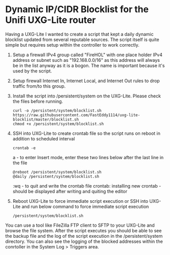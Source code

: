 # Dynamic IP/CIDR Blocklist for the Unifi UXG-Lite router

Having a UXG-Lite I wanted to create a script that kept a daily dynamic blocklist updated
from several reputable sources.  The script itself is quite simple but requires setup within the controller to work
correctly.

1. Setup a firewall IPv4 group called "FireHOL" with one place holder IPv4 address or subnet such as "192.168.0.0/16" as this address will always be in the list anyway as it is a bogon.  The name is important because it's used by the script.
1. Setup firewall Internet In, Internet Local, and Internet Out rules to drop traffic from/to this group.
1. Install the script into /persistent/system on the UXG-Lite.  Please check the files before running.
   
   ```
   curl -o /persistent/system/blocklist.sh https://raw.githubusercontent.com/FastEddy1114/uxg-lite-blocklist/master/blocklist.sh
   chmod +x /persistent/system/blocklist.sh
   ```
1. SSH into UXG-Lite to create crontab file so the script runs on reboot in addition to scheduled interval

   ```
   crontab -e
   ```
   a - to enter Insert mode,
   enter these two lines below after the last line in the file
   ```
   @reboot /persistent/system/blocklist.sh
   @daily /persistent/system/blocklist.sh
   ```
   :wq - to quit and write the crontab file
   crontab: installing new crontab - should be displayed after writing and quiting the editor
   
1. Reboot UXG-Lite to force immediate script execution or SSH into UXG-Lite and run below command to force immediate script execution

   ```
   /persistent/system/blocklist.sh
   ```

You can use a tool like FileZilla FTP client to SFTP to your UXG-Lite and browse the file system.  After the script executes you should be able to see the backup file and the log of the script execution in the /persistent/system directory.
You can also see the logging of the blocked addresses within the conrtoller in the System Log > Triggers area.
